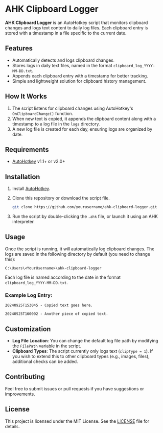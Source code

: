 
# AHK Clipboard Logger

**AHK Clipboard Logger** is an AutoHotkey script that monitors clipboard changes and logs text content to daily log files. Each clipboard entry is stored with a timestamp in a file specific to the current date.

## Features

- Automatically detects and logs clipboard changes.
- Stores logs in daily text files, named in the format `clipboard_log_YYYY-MM-DD.txt`.
- Appends each clipboard entry with a timestamp for better tracking.
- Simple and lightweight solution for clipboard history management.

## How It Works

1. The script listens for clipboard changes using AutoHotkey's `OnClipboardChange()` function.
2. When new text is copied, it appends the clipboard content along with a timestamp to a log file in the `logs` directory.
3. A new log file is created for each day, ensuring logs are organized by date.

## Requirements

- [AutoHotkey](https://www.autohotkey.com/download/) v1.1+ or v2.0+

## Installation

1. Install [AutoHotkey](https://www.autohotkey.com/).
2. Clone this repository or download the script file.

   ```bash
   git clone https://github.com/yourusername/ahk-clipboard-logger.git
   ```

3. Run the script by double-clicking the `.ahk` file, or launch it using an AHK interpreter.

## Usage

Once the script is running, it will automatically log clipboard changes. The logs are saved in the following directory by default (you need to change this):

```
C:\Users\<YourUsername>\ahk-clipboard-logger
```

Each log file is named according to the date in the format `clipboard_log_YYYY-MM-DD.txt`.

### Example Log Entry:

```
20240925T153045 - Copied text goes here.

20240925T160002 - Another piece of copied text.
```

## Customization

- **Log File Location**: You can change the default log file path by modifying the `FilePath` variable in the script.
- **Clipboard Types**: The script currently only logs text (`clipType = 1`). If you wish to extend this to other clipboard types (e.g., images, files), additional checks can be added.

## Contributing

Feel free to submit issues or pull requests if you have suggestions or improvements.

## License

This project is licensed under the MIT License. See the [LICENSE](LICENSE) file for details.
